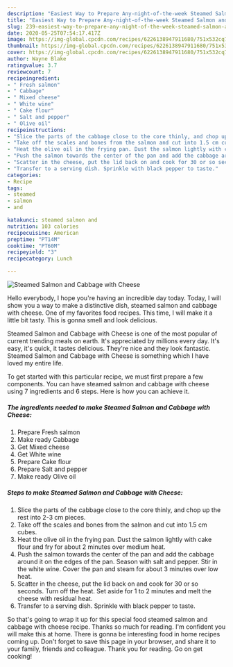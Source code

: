 ```yaml
---
description: "Easiest Way to Prepare Any-night-of-the-week Steamed Salmon and Cabbage with Cheese"
title: "Easiest Way to Prepare Any-night-of-the-week Steamed Salmon and Cabbage with Cheese"
slug: 239-easiest-way-to-prepare-any-night-of-the-week-steamed-salmon-and-cabbage-with-cheese
date: 2020-05-25T07:54:17.417Z
image: https://img-global.cpcdn.com/recipes/6226138947911680/751x532cq70/steamed-salmon-and-cabbage-with-cheese-recipe-main-photo.jpg
thumbnail: https://img-global.cpcdn.com/recipes/6226138947911680/751x532cq70/steamed-salmon-and-cabbage-with-cheese-recipe-main-photo.jpg
cover: https://img-global.cpcdn.com/recipes/6226138947911680/751x532cq70/steamed-salmon-and-cabbage-with-cheese-recipe-main-photo.jpg
author: Wayne Blake
ratingvalue: 3.7
reviewcount: 7
recipeingredient:
- " Fresh salmon"
- " Cabbage"
- " Mixed cheese"
- " White wine"
- " Cake flour"
- " Salt and pepper"
- " Olive oil"
recipeinstructions:
- "Slice the parts of the cabbage close to the core thinly, and chop up the rest into 2-3 cm pieces."
- "Take off the scales and bones from the salmon and cut into 1.5 cm cubes."
- "Heat the olive oil in the frying pan. Dust the salmon lightly with cake flour and fry for about 2 minutes over medium heat."
- "Push the salmon towards the center of the pan and add the cabbage around it on the edges of the pan. Season with salt and pepper. Stir in the white wine. Cover the pan and steam for about 3 minutes over low heat."
- "Scatter in the cheese, put the lid back on and cook for 30 or so seconds. Turn off the heat. Set aside for 1 to 2 minutes and melt the cheese with residual heat."
- "Transfer to a serving dish. Sprinkle with black pepper to taste."
categories:
- Recipe
tags:
- steamed
- salmon
- and

katakunci: steamed salmon and 
nutrition: 103 calories
recipecuisine: American
preptime: "PT14M"
cooktime: "PT60M"
recipeyield: "3"
recipecategory: Lunch

---
```



![Steamed Salmon and Cabbage with Cheese](https://img-global.cpcdn.com/recipes/6226138947911680/751x532cq70/steamed-salmon-and-cabbage-with-cheese-recipe-main-photo.jpg)

Hello everybody, I hope you're having an incredible day today. Today, I will show you a way to make a distinctive dish, steamed salmon and cabbage with cheese. One of my favorites food recipes. This time, I will make it a little bit tasty. This is gonna smell and look delicious.



Steamed Salmon and Cabbage with Cheese is one of the most popular of current trending meals on earth. It's appreciated by millions every day. It's easy, it's quick, it tastes delicious. They're nice and they look fantastic. Steamed Salmon and Cabbage with Cheese is something which I have loved my entire life.


To get started with this particular recipe, we must first prepare a few components. You can have steamed salmon and cabbage with cheese using 7 ingredients and 6 steps. Here is how you can achieve it.

<!--inarticleads1-->

##### The ingredients needed to make Steamed Salmon and Cabbage with Cheese:

1. Prepare  Fresh salmon
1. Make ready  Cabbage
1. Get  Mixed cheese
1. Get  White wine
1. Prepare  Cake flour
1. Prepare  Salt and pepper
1. Make ready  Olive oil




<!--inarticleads2-->

##### Steps to make Steamed Salmon and Cabbage with Cheese:

1. Slice the parts of the cabbage close to the core thinly, and chop up the rest into 2-3 cm pieces.
1. Take off the scales and bones from the salmon and cut into 1.5 cm cubes.
1. Heat the olive oil in the frying pan. Dust the salmon lightly with cake flour and fry for about 2 minutes over medium heat.
1. Push the salmon towards the center of the pan and add the cabbage around it on the edges of the pan. Season with salt and pepper. Stir in the white wine. Cover the pan and steam for about 3 minutes over low heat.
1. Scatter in the cheese, put the lid back on and cook for 30 or so seconds. Turn off the heat. Set aside for 1 to 2 minutes and melt the cheese with residual heat.
1. Transfer to a serving dish. Sprinkle with black pepper to taste.




So that's going to wrap it up for this special food steamed salmon and cabbage with cheese recipe. Thanks so much for reading. I'm confident you will make this at home. There is gonna be interesting food in home recipes coming up. Don't forget to save this page in your browser, and share it to your family, friends and colleague. Thank you for reading. Go on get cooking!
